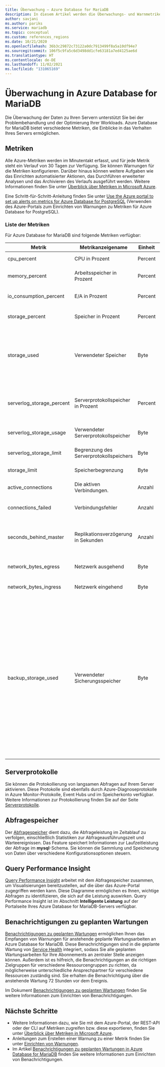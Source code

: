 ```yaml
---
title: Überwachung – Azure Database for MariaDB
description: In diesem Artikel werden die Überwachungs- und Warnmetriken (CPU, Speicher, Verbindungsstatistiken und Ähnliches) für Azure Database for MariaDB beschrieben.
author: savjani
ms.author: pariks
ms.service: mariadb
ms.topic: conceptual
ms.custom: references_regions
ms.date: 10/21/2020
ms.openlocfilehash: 36b3c29872c73122a0dc7913499f8a5a10df94e7
ms.sourcegitcommit: 106f5c9fa5c6d3498dd1cfe63181a7ed4125ae6d
ms.translationtype: HT
ms.contentlocale: de-DE
ms.lasthandoff: 11/02/2021
ms.locfileid: "131065169"
---
```

# <a name="monitoring-in-azure-database-for-mariadb"></a>Überwachung in Azure Database for MariaDB
Die Überwachung der Daten zu Ihren Servern unterstützt Sie bei der Problembehandlung und der Optimierung Ihrer Workloads. Azure Database for MariaDB bietet verschiedene Metriken, die Einblicke in das Verhalten Ihres Servers ermöglichen.

## <a name="metrics"></a>Metriken
Alle Azure-Metriken werden im Minutentakt erfasst, und für jede Metrik steht ein Verlauf von 30 Tagen zur Verfügung. Sie können Warnungen für die Metriken konfigurieren. Darüber hinaus können weitere Aufgaben wie das Einrichten automatisierter Aktionen, das Durchführen erweiterter Analysen und das Archivieren des Verlaufs ausgeführt werden. Weitere Informationen finden Sie unter [Überblick über Metriken in Microsoft Azure](../azure-monitor/data-platform.md).

Eine Schritt-für-Schritt-Anleitung finden Sie unter [Use the Azure portal to set up alerts on metrics for Azure Database for PostgreSQL](howto-alert-metric.md) (Verwenden des Azure-Portals zum Einrichten von Warnungen zu Metriken für Azure Database for PostgreSQL).

### <a name="list-of-metrics"></a>Liste der Metriken
Für Azure Database for MariaDB sind folgende Metriken verfügbar:

|Metrik|Metrikanzeigename|Einheit|BESCHREIBUNG|
|---|---|---|---|
|cpu_percent|CPU in Prozent|Percent|Die CPU-Auslastung in Prozent|
|memory_percent|Arbeitsspeicher in Prozent|Percent|Die Arbeitsspeicherauslastung in Prozent|
|io_consumption_percent|E/A in Prozent|Percent|Die E/A-Auslastung in Prozent (Gilt nicht für Server im Tarif „Basic“.)|
|storage_percent|Speicher in Prozent|Percent|Der verwendete Speicher relativ zum Maximalwert des Servers (in Prozent)|
|storage_used|Verwendeter Speicher|Byte|Die Menge des verwendeten Speichers. Der vom Dienst verwendete Speicher kann die Datenbankdateien, Transaktionsprotokolle und Serverprotokolle umfassen.|
|serverlog_storage_percent|Serverprotokollspeicher in Prozent|Percent|Der Prozentsatz des Serverprotokollspeichers, der aus dem maximalen Serverprotokollspeicher des Servers verwendet wird.|
|serverlog_storage_usage|Verwendeter Serverprotokollspeicher|Byte|Die Menge des verwendeten Serverprotokollspeichers.|
|serverlog_storage_limit|Begrenzung des Serverprotokollspeichers|Byte|Der maximale Serverprotokollspeicher für diesen Server.|
|storage_limit|Speicherbegrenzung|Byte|Der maximale Speicher für diesen Server|
|active_connections|Die aktiven Verbindungen.|Anzahl|Die Anzahl aktiver Verbindungen mit dem Server|
|connections_failed|Verbindungsfehler|Anzahl|Die Anzahl von Verbindungsfehlern für den Server|
|seconds_behind_master|Replikationsverzögerung in Sekunden|Anzahl|Die Anzahl von Sekunden, die die Verzögerung des Replikatservers im Vergleich zum Quellserver angeben. (Gilt nicht für Server im Tarif „Basic“.)|
|network_bytes_egress|Netzwerk ausgehend|Byte|Ausgehender Netzwerkdatenverkehr über aktive Verbindungen.|
|network_bytes_ingress|Netzwerk eingehend|Byte|Eingehender Netzwerkdatenverkehr über aktive Verbindungen.|
|backup_storage_used|Verwendeter Sicherungsspeicher|Byte|Die Menge des verwendeten Sicherungsspeichers. Diese Metrik stellt den gesamten Speicherplatz dar, der von allen vollständigen Datenbanksicherungen, differenziellen Sicherungen und Protokollsicherungen beansprucht wurde, die auf der Grundlage der für den Server festgelegten Beibehaltungsdauer für Sicherungen aufbewahrt wurden. Die Häufigkeit der Sicherungen wird durch den Dienst verwaltet und im Artikel zu [Konzepten](concepts-backup.md) erläutert. Bei georedundantem Speicher wird doppelt so viel Sicherungsspeicher genutzt wie bei lokal redundantem Speicher.|

## <a name="server-logs"></a>Serverprotokolle

Sie können die Protokollierung von langsamen Abfragen auf Ihrem Server aktivieren. Diese Protokolle sind ebenfalls durch Azure-Diagnoseprotokolle in Azure Monitor-Protokolle, Event Hubs und im Speicherkonto verfügbar. Weitere Informationen zur Protokollierung finden Sie auf der Seite [Serverprotokolle](concepts-server-logs.md).

## <a name="query-store"></a>Abfragespeicher

Der [Abfragespeicher](concepts-query-store.md) dient dazu, die Abfrageleistung im Zeitablauf zu verfolgen, einschließlich Statistiken zur Abfrageausführungszeit und Warteereignissen. Das Feature speichert Informationen zur Laufzeitleistung der Abfrage im **mysql**-Schema. Sie können die Sammlung und Speicherung von Daten über verschiedene Konfigurationsoptionen steuern.

## <a name="query-performance-insight"></a>Query Performance Insight

[Query Performance Insight](concepts-query-performance-insight.md) arbeitet mit dem Abfragespeicher zusammen, um Visualisierungen bereitzustellen, auf die über das Azure-Portal zugegriffen werden kann. Diese Diagramme ermöglichen es Ihnen, wichtige Abfragen zu identifizieren, die sich auf die Leistung auswirken. Query Performance Insight ist im Abschnitt **Intelligente Leistung** auf der Portalseite Ihres Azure Database for MariaDB-Servers verfügbar.

## <a name="planned-maintenance-notification"></a>Benachrichtigungen zu geplanten Wartungen

[Benachrichtigungen zu geplanten Wartungen](./concepts-planned-maintenance-notification.md) ermöglichen Ihnen das Empfangen von Warnungen für anstehende geplante Wartungsarbeiten an Azure Database for MariaDB. Diese Benachrichtigungen sind in die geplante Wartung von [Service Health](../service-health/overview.md) integriert, sodass Sie alle geplanten Wartungsarbeiten für Ihre Abonnements an zentraler Stelle anzeigen können. Außerdem ist es hilfreich, die Benachrichtigungen an die richtigen Zielgruppen für verschiedene Ressourcengruppen zu richten, da möglicherweise unterschiedliche Ansprechpartner für verschiedene Ressourcen zuständig sind. Sie erhalten die Benachrichtigung über die anstehende Wartung 72 Stunden vor dem Ereignis.

Im Dokument [Benachrichtigungen zu geplanten Wartungen](./concepts-planned-maintenance-notification.md) finden Sie weitere Informationen zum Einrichten von Benachrichtigungen.

## <a name="next-steps"></a>Nächste Schritte

- Weitere Informationen dazu, wie Sie mit dem Azure-Portal, der REST-API oder der CLI auf Metriken zugreifen bzw. diese exportieren, finden Sie unter [Überblick über Metriken in Microsoft Azure](../azure-monitor/data-platform.md).
- Anleitungen zum Erstellen einer Warnung zu einer Metrik finden Sie unter [Einrichten von Warnungen](howto-alert-metric.md).
- Im Artikel [Benachrichtigungen zu geplanten Wartungen in Azure Database for MariaDB](./concepts-planned-maintenance-notification.md) finden Sie weitere Informationen zum Einrichten von Benachrichtigungen.